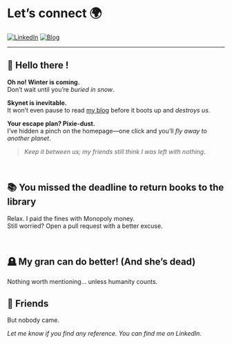 # Let’s connect 🌍

<a href="https://www.linkedin.com"><img alt="LinkedIn" src="https://img.shields.io/badge/LinkedIn-0077B5?style=for-the-badge&logo=linkedin&logoColor=white"></a>
<a href="https://your-blog.example.com"><img alt="Blog" src="https://img.shields.io/badge/Blog-black?style=for-the-badge"></a>

---

## 🤖 Hello there !

**Oh no! Winter is coming.**  
Don’t wait until you’re *buried in snow*.

**Skynet is inevitable.**  
It won’t even pause to read [my blog](https://your-blog.example.com) before it boots up and *destroys us*.

**Your escape plan? Pixie-dust.**  
I’ve hidden a pinch on the homepage—one click and you’ll *fly away to another planet*.

> *Keep it between us; my friends still think I was left with nothing.*

<br>

## 📚  You missed the deadline to return books to the library

Relax. I paid the fines with Monopoly money.  
Still worried? Open a pull request with a better excuse.

<br>

## 🪦  My gran can do better! (And she’s dead)

Nothing worth mentioning… unless humanity counts.
<br>

## 🤝  Friends

But nobody came.
<br>

*Let me know if you find any reference. You can find me on LinkedIn.*
